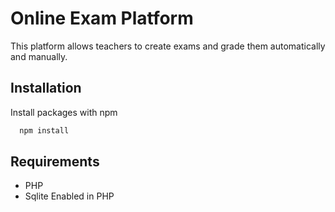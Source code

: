 # Online Exam Platform

This platform allows teachers to create exams and grade them automatically and manually.

## Installation

Install packages with npm

```bash
  npm install
```

## Requirements

- PHP
- Sqlite Enabled in PHP

